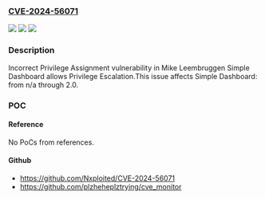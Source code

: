 ### [CVE-2024-56071](https://cve.mitre.org/cgi-bin/cvename.cgi?name=CVE-2024-56071)
![](https://img.shields.io/static/v1?label=Product&message=Simple%20Dashboard&color=blue)
![](https://img.shields.io/static/v1?label=Version&message=n%2Fa%3C%3D%202.0%20&color=brighgreen)
![](https://img.shields.io/static/v1?label=Vulnerability&message=CWE-266%20Incorrect%20Privilege%20Assignment&color=brighgreen)

### Description

Incorrect Privilege Assignment vulnerability in Mike Leembruggen Simple Dashboard allows Privilege Escalation.This issue affects Simple Dashboard: from n/a through 2.0.

### POC

#### Reference
No PoCs from references.

#### Github
- https://github.com/Nxploited/CVE-2024-56071
- https://github.com/plzheheplztrying/cve_monitor

